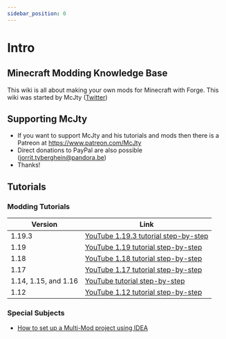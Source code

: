 ```yaml
---
sidebar_position: 0
---
```


# Intro

## Minecraft Modding Knowledge Base

This wiki is all about making your own mods for Minecraft with Forge.
This wiki was started by McJty ([Twitter](https://twitter.com/McJty))

## Supporting McJty
* If you want to support McJty and his tutorials and mods then there is a Patreon at https://www.patreon.com/McJty
* Direct donations to PayPal are also possible (jorrit.tyberghein@pandora.be)
* Thanks!

## Tutorials

### Modding Tutorials

| Version              | Link                                                                |
|----------------------|---------------------------------------------------------------------|
| 1.19.3               | [YouTube 1.19.3 tutorial step-by-step](./1.19.3/1.19.3.md)          |
| 1.19                 | [YouTube 1.19 tutorial step-by-step](./1.19/1.19.md)                |
| 1.18                 | [YouTube 1.18 tutorial step-by-step](./1.18/1.18.md)                |
| 1.17                 | [YouTube 1.17 tutorial step-by-step](./1.17/1.17.md)                |
| 1.14, 1.15, and 1.16 | [YouTube tutorial step-by-step](./1.14-1.15-1.16/1.14-1.15-1.16.md) |
| 1.12                 | [YouTube 1.12 tutorial step-by-step](./1.12/1.12.md)                |

### Special Subjects

* [How to set up a Multi-Mod project using IDEA](./misc/project/project.md)
